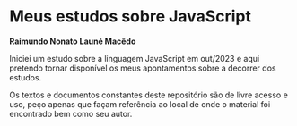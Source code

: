 # Meus estudos sobre JavaScript
**Raimundo Nonato Launé Macêdo**

Iniciei um estudo sobre a linguagem JavaScript em out/2023 e aqui pretendo tornar disponível os meus apontamentos sobre a decorrer dos estudos.

Os textos e documentos constantes deste repositório são de livre acesso e uso, peço apenas que façam referência ao local de onde o material foi encontrado bem como seu autor.
